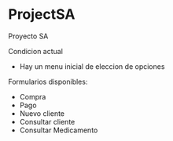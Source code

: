 # ProjectSA
Proyecto SA

Condicion actual

- Hay un menu inicial de eleccion de opciones

Formularios disponibles:

- Compra
- Pago
- Nuevo cliente
- Consultar cliente
- Consultar Medicamento

